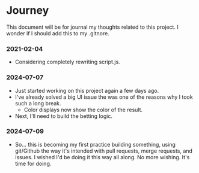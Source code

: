# Journey
This document will be for journal my thoughts related to this project.
I wonder if I should add this to my .gitnore.

### 2021-02-04
- Considering completely rewriting script.js.

### 2024-07-07
- Just started working on this project again a few days ago.
- I've already solved a big UI issue the was one of the reasons why I took such a long break.
  - Color displays now show the color of the result.
- Next, I'll need to build the betting logic.

### 2024-07-09
- So... this is becoming my first practice building something, using git/Github the way it's intended with pull requests, merge requests, and issues. I wished I'd be doing it this way all along. No more wishing. It's time for doing.
